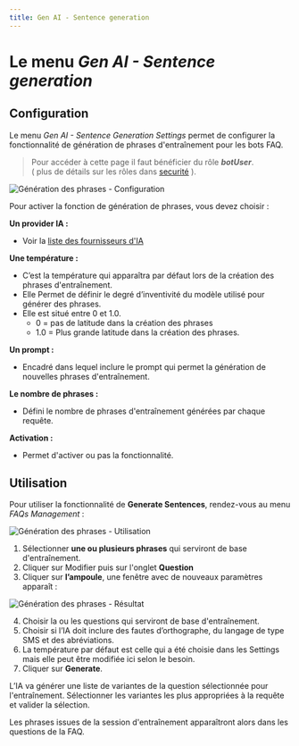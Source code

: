 ```yaml
---
title: Gen AI - Sentence generation
---
```


# Le menu _Gen AI - Sentence generation_

## Configuration

Le menu _Gen AI - Sentence Generation Settings_ permet de configurer la fonctionnalité de génération de phrases d'entraînement pour les bots FAQ.

> Pour accéder à cette page il faut bénéficier du rôle **_botUser_**.
> <br />( plus de détails sur les rôles dans [securité](../../../../admin/securite.md#rôles) ).

![Génération des phrases - Configuration](../../../../../img/gen-ai/gen-ai-settings-sentence-generation.png "Ecran de configuration")

Pour activer la fonction de génération de phrases, vous devez choisir :

**Un provider IA :**
- Voir la [liste des fournisseurs d'IA](../providers/gen-ai-provider-llm-and-embedding.md)


**Une température :**
- C’est la température qui apparaîtra par défaut lors de la création des phrases d'entraînement.
- Elle Permet de définir le degré d’inventivité du modèle utilisé pour générer des phrases.
- Elle est situé entre 0 et 1.0.
    - 0 = pas de latitude dans la création des phrases
    - 1.0 = Plus grande latitude dans la création des phrases.

**Un prompt :**
- Encadré dans lequel inclure le prompt qui permet la génération de nouvelles phrases d'entraînement.

**Le nombre de phrases :**
- Défini le nombre de phrases d'entraînement générées par chaque requête.

**Activation :**
- Permet d'activer ou pas la fonctionnalité.

## Utilisation

Pour utiliser la fonctionnalité de **Generate Sentences**, rendez-vous au menu _FAQs Management_ :

![Génération des phrases - Utilisation](../../../../../img/gen-ai/gen-ai-feature-sentence-generation-1.png "Ecran d'édition d'une FAQ")

1. Sélectionner **une ou plusieurs phrases** qui serviront de base d'entraînement.
2. Cliquer sur Modifier puis sur l'onglet **Question**
3. Cliquer sur **l’ampoule**, une fenêtre avec de nouveaux paramètres apparaît :

![Génération des phrases - Résultat](../../../../../img/gen-ai/gen-ai-feature-sentence-generation-2.png "Ecran de génération de phrases")

4. Choisir la ou les questions qui serviront de base d'entraînement.
5. Choisir si l’IA doit inclure des fautes d’orthographe, du langage de type SMS et des abréviations.
6. La température par défaut est celle qui a été choisie dans les Settings mais elle peut être modifiée ici selon le besoin.
7. Cliquer sur **Generate**.

L’IA va générer une liste de variantes de la question sélectionnée pour l'entraînement.
Sélectionner les variantes les plus appropriées à la requête et valider la sélection.

Les phrases  issues de la session d'entraînement apparaîtront alors dans les questions de la FAQ.
